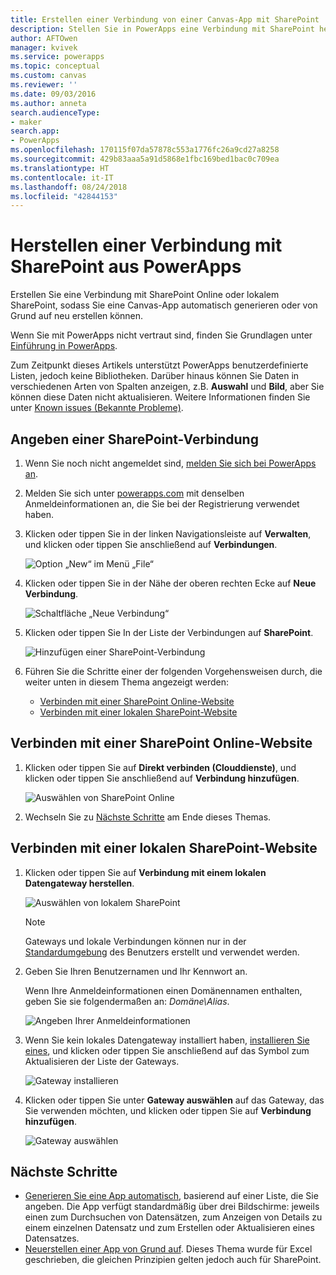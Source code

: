 ```yaml
---
title: Erstellen einer Verbindung von einer Canvas-App mit SharePoint | Microsoft-Dokumentation
description: Stellen Sie in PowerApps eine Verbindung mit SharePoint her, die Sie verwenden, wenn Sie eine Canvas-App automatisch generieren oder von Grund auf neu erstellen.
author: AFTOwen
manager: kvivek
ms.service: powerapps
ms.topic: conceptual
ms.custom: canvas
ms.reviewer: ''
ms.date: 09/03/2016
ms.author: anneta
search.audienceType:
- maker
search.app:
- PowerApps
ms.openlocfilehash: 170115f07da57878c553a1776fc26a9cd27a8258
ms.sourcegitcommit: 429b83aaa5a91d5868e1fbc169bed1bac0c709ea
ms.translationtype: HT
ms.contentlocale: it-IT
ms.lasthandoff: 08/24/2018
ms.locfileid: "42844153"
---
```

# <a name="create-a-connection-to-sharepoint-from-powerapps"></a>Herstellen einer Verbindung mit SharePoint aus PowerApps
Erstellen Sie eine Verbindung mit SharePoint Online oder lokalem SharePoint, sodass Sie eine Canvas-App automatisch generieren oder von Grund auf neu erstellen können.

Wenn Sie mit PowerApps nicht vertraut sind, finden Sie Grundlagen unter [Einführung in PowerApps](getting-started.md).

Zum Zeitpunkt dieses Artikels unterstützt PowerApps benutzerdefinierte Listen, jedoch keine Bibliotheken. Darüber hinaus können Sie Daten in verschiedenen Arten von Spalten anzeigen, z.B. **Auswahl** und **Bild**, aber Sie können diese Daten nicht aktualisieren. Weitere Informationen finden Sie unter [Known issues (Bekannte Probleme)](connections/connection-sharepoint-online.md#known-issues).

## <a name="specify-a-sharepoint-connection"></a>Angeben einer SharePoint-Verbindung
1. Wenn Sie noch nicht angemeldet sind, [melden Sie sich bei PowerApps an](../signup-for-powerapps.md).

2. Melden Sie sich unter [powerapps.com](https://web.powerapps.com?utm_source=padocs&utm_medium=linkinadoc&utm_campaign=referralsfromdoc) mit denselben Anmeldeinformationen an, die Sie bei der Registrierung verwendet haben.

3. Klicken oder tippen Sie in der linken Navigationsleiste auf **Verwalten**, und klicken oder tippen Sie anschließend auf **Verbindungen**.

    ![Option „New“ im Menü „File“](./media/connect-to-sharepoint/manage-connections.png)

4. Klicken oder tippen Sie in der Nähe der oberen rechten Ecke auf **Neue Verbindung**.

    ![Schaltfläche „Neue Verbindung“](./media/connect-to-sharepoint/new-connection.png)

5. Klicken oder tippen Sie In der Liste der Verbindungen auf **SharePoint**.

    ![Hinzufügen einer SharePoint-Verbindung](./media/connect-to-sharepoint/add-sp-portal.png)

6. Führen Sie die Schritte einer der folgenden Vorgehensweisen durch, die weiter unten in diesem Thema angezeigt werden:

   * [Verbinden mit einer SharePoint Online-Website](connect-to-sharepoint.md#connect-to-a-sharepoint-online-site)
   * [Verbinden mit einer lokalen SharePoint-Website](connect-to-sharepoint.md#connect-to-an-on-premises-sharepoint-site)

## <a name="connect-to-a-sharepoint-online-site"></a>Verbinden mit einer SharePoint Online-Website
1. Klicken oder tippen Sie auf **Direkt verbinden (Clouddienste)**, und klicken oder tippen Sie anschließend auf **Verbindung hinzufügen**.

    ![Auswählen von SharePoint Online](./media/connect-to-sharepoint/choose-online.png)

2. Wechseln Sie zu [Nächste Schritte](connect-to-sharepoint.md#next-steps) am Ende dieses Themas.

## <a name="connect-to-an-on-premises-sharepoint-site"></a>Verbinden mit einer lokalen SharePoint-Website
1. Klicken oder tippen Sie auf **Verbindung mit einem lokalen Datengateway herstellen**.

    ![Auswählen von lokalem SharePoint](./media/connect-to-sharepoint/choose-onprem.png)

    > [!NOTE]
   > Gateways und lokale Verbindungen können nur in der [Standardumgebung](working-with-environments.md) des Benutzers erstellt und verwendet werden.

2. Geben Sie Ihren Benutzernamen und Ihr Kennwort an.

    Wenn Ihre Anmeldeinformationen einen Domänennamen enthalten, geben Sie sie folgendermaßen an: *Domäne\Alias*.

    ![Angeben Ihrer Anmeldeinformationen](./media/connect-to-sharepoint/specify-credentials.png)

3. Wenn Sie kein lokales Datengateway installiert haben, [installieren Sie eines](gateway-reference.md), und klicken oder tippen Sie anschließend auf das Symbol zum Aktualisieren der Liste der Gateways.

    ![Gateway installieren](./media/connect-to-sharepoint/install-gateway.png)

4. Klicken oder tippen Sie unter **Gateway auswählen** auf das Gateway, das Sie verwenden möchten, und klicken oder tippen Sie auf **Verbindung hinzufügen**.

    ![Gateway auswählen](./media/connect-to-sharepoint/choose-gateway.png)

## <a name="next-steps"></a>Nächste Schritte
* [Generieren Sie eine App automatisch](app-from-sharepoint.md), basierend auf einer Liste, die Sie angeben. Die App verfügt standardmäßig über drei Bildschirme: jeweils einen zum Durchsuchen von Datensätzen, zum Anzeigen von Details zu einem einzelnen Datensatz und zum Erstellen oder Aktualisieren eines Datensatzes.
* [Neuerstellen einer App von Grund auf](get-started-create-from-blank.md). Dieses Thema wurde für Excel geschrieben, die gleichen Prinzipien gelten jedoch auch für SharePoint.
